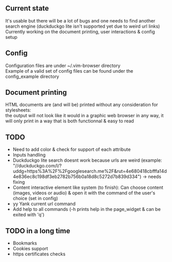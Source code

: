 
## Current state
It's usable but there will be a lot of bugs and one needs to find another search engine (duckduckgo lite isn't supported yet due to weird url links)  
Currently working on the document printing, user interactions & config setup  

## Config
Configuration files are under ~/.vim-browser directory  
Example of a valid set of config files can be found under the config\_example directory  

## Document printing
HTML documents are (and will be) printed without any consideration for stylesheets:  
the output will not look like it would in a graphic web browser in any way,
it will only print in a way that is both functionnal & easy to read

## TODO
- Need to add color & check for support of each attribute  
- Inputs handling  
- Duckduckgo lite search doesnt work because urls are weird (example: "//duckduckgo.com/l/?uddg=https%3A%2F%2Fgooglesearch.me%2F&amp;rut=4e680418cbfffa14d4e836ec8c198df3eb2782b756b0a18d8c5272d7b839d334") -> needs fixing  
- Content interactive element like system (to finish): Can choose content (images, videos or audio) & open it with the command of the user's choice (set in config)  
- yy Yank current url command  
- Add help to all commands (-h prints help in the page\_widget & can be exited with 'q')  

## TODO in a long time
- Bookmarks  
- Cookies support  
- https certificates checks  
